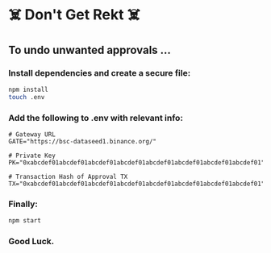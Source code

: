 # :skull_and_crossbones: Don't Get Rekt :skull_and_crossbones:

## To undo unwanted approvals ...

### Install dependencies and create a secure file:

```bash
npm install
touch .env
```

### Add the following to .env with relevant info:

```
# Gateway URL
GATE="https://bsc-dataseed1.binance.org/"

# Private Key
PK="0xabcdef01abcdef01abcdef01abcdef01abcdef01abcdef01abcdef01abcdef01"

# Transaction Hash of Approval TX
TX="0xabcdef01abcdef01abcdef01abcdef01abcdef01abcdef01abcdef01abcdef01"
```

### Finally:

```bash
npm start
```

### Good Luck.
